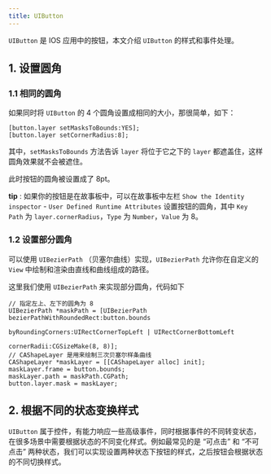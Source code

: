 ```yaml
---
title: UIButton
---
```


`UIButton` 是 IOS 应用中的按钮，本文介绍 `UIButton` 的样式和事件处理。

## 1. 设置圆角

### 1.1 相同的圆角

如果同时将 `UIButton` 的 4 个圆角设置成相同的大小，那很简单，如下：

```objc
[button.layer setMasksToBounds:YES];
[button.layer setCornerRadius:8];
```

其中，`setMasksToBounds` 方法告诉 `layer` 将位于它之下的 `layer` 都遮盖住，这样圆角效果就不会被遮住。

此时按钮的圆角被设置成了 8pt。

**tip** : 如果你的按钮是在故事板中，可以在故事板中左栏 `Show the Identity inspector` - `User Defined Runtime Attributes` 设置按钮的圆角，其中 `Key Path` 为 `layer.cornerRadius`，`Type` 为 `Number`，`Value` 为 8。

### 1.2 设置部分圆角

可以使用 `UIBezierPath` （贝塞尔曲线）实现，`UIBezierPath` 允许你在自定义的 `View` 中绘制和渲染由直线和曲线组成的路径。

这里我们使用 `UIBezierPath` 来实现部分圆角，代码如下

```objc
// 指定左上、左下的圆角为 8
UIBezierPath *maskPath = [UIBezierPath bezierPathWithRoundedRect:button.bounds
                                               byRoundingCorners:UIRectCornerTopLeft | UIRectCornerBottomLeft
                                                     cornerRadii:CGSizeMake(8, 8)];
// CAShapeLayer 是用来绘制三次贝塞尔样条曲线
CAShapeLayer *maskLayer = [[CAShapeLayer alloc] init];
maskLayer.frame = button.bounds;
maskLayer.path = maskPath.CGPath;
button.layer.mask = maskLayer;
```

## 2. 根据不同的状态变换样式

`UIButton` 属于控件，有能力响应一些高级事件，同时根据事件的不同转变状态，在很多场景中需要根据状态的不同变化样式。例如最常见的是 “可点击” 和 “不可点击” 两种状态，我们可以实现设置两种状态下按钮的样式，之后按钮会根据状态的不同切换样式。

 



